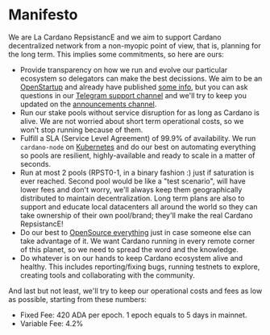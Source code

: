 # Manifesto

We are La Cardano RepsistancE and we aim to support Cardano decentralized network from a non-myopic point of view, that is, planning for the long term. 
This implies some commitments, so here are ours:

* Provide transparency on how we run and evolve our particular ecosystem so delegators can make the best decissions. We aim to be an [OpenStartup][openstartup] and already have published [some info][openstartup-info], but you can ask questions in our [Telegram support channel][tg-support-chan] and we'll try to keep you updated on the [announcements channel][tg-news-chan].
* Run our stake pools without service disruption for as long as Cardano is alive. We are not worried about short term operational costs, so we won't stop running because of them.
* Fulfill a SLA (Service Level Agreement) of 99.9% of availability. We run `cardano-node` on [Kubernetes][why-k8s] and do our best on automating everything so pools are resilient, highly-available and ready to scale in a matter of seconds.
* Run at most 2 pools (RPST0-1, in a binary fashion :) just if saturation is ever reached. Second pool would be like a "test scenario", will have lower fees and don't worry, we'll always keep them geographically distributed to maintain decentralization. Long term plans are also to support and educate local datacenters all around the world so they can take ownership of their own pool/brand; they'll make the real Cardano RepsistancE!
* Do our best to [OpenSource everything][opensource-everything] just in case someone else can take advantage of it. We want Cardano running in every remote corner of this planet, so we need to spread the word and the knowledge.
* Do whatever is on our hands to keep Cardano ecosystem alive and healthy. This includes reporting/fixing bugs, running testnets to explore, creating tools and collaborating with the community.

And last but not least, we'll try to keep our operational costs and fees as low as possible, starting from these numbers:

* Fixed Fee: 420 ADA per epoch. 1 epoch equals to 5 days in mainnet.
* Variable Fee: 4.2%

[openstartup]: https://twitter.com/levelsio/status/968219339588493312
[openstartup-info]: https://repsistance.github.io/home/post/openstartup-info.html
[opensource-everything]: https://wiki.p2pfoundation.net/Open_Source_Everything_Manifesto
[tg-news-chan]: https://t.me/cardano_repsistance
[tg-support-chan]: https://t.me/joinchat/AFeY_BcD7lS5iESUoRD1mQ
[why-k8s]: https://opensource.com/article/17/10/why-kubernetes-so-popular
